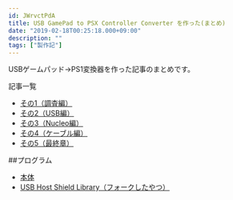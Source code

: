 ```yaml
---
id: JWrvctPdA
title: USB GamePad to PSX Controller Converter を作った(まとめ)
date: "2019-02-18T00:25:18.000+09:00"
description: ""
tags: ["製作記"]
---
```


USBゲームパッド→PS1変換器を作った記事のまとめです。 

記事一覧
- [その1（調査編）](/2019/01/20/mmx5El0Si)
- [その2（USB編）](/2019/01/21/2stNWIQ7Z)
- [その3（Nucleo編）](/2019/02/17/vORCOiXb_)
- [その4（ケーブル編）](/2019/02/17/2fluV8sa5)
- [その5（最終章）](/2019/02/17/kuG0eT691)

##プログラム
- [本体](https://github.com/gyojir/UsbToPSXConverter)
- [USB Host Shield Library（フォークしたやつ）](https://github.com/gyojir/USB_Host_Shield_2.0/tree/stm32f401xe)
